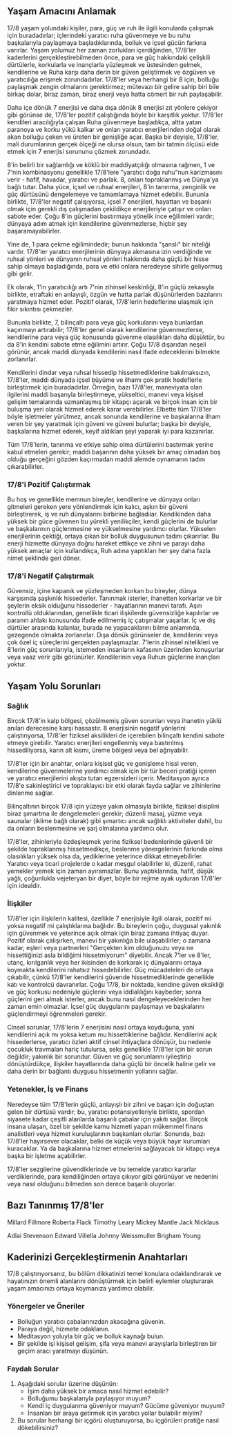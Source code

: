 ## Yaşam Amacını Anlamak

17/8 yaşam yolundaki kişiler, para, güç ve ruh ile ilgili konularda çalışmak için buradadırlar; içlerindeki yaratıcı ruha güvenmeye ve bu ruhu başkalarıyla paylaşmaya başladıklarında, bolluk ve içsel gücün farkına varırlar. Yaşam yolumuz her zaman zorlukları içerdiğinden, 17/8'ler kaderlerini gerçekleştirebilmeden önce, para ve güç hakkındaki çelişkili dürtülerle, korkularla ve inançlarla yüzleşmek ve üstesinden gelmek, kendilerine ve Ruha karşı daha derin bir güven geliştirmek ve özgüven ve yaratıcılığa erişmek zorundadırlar. 17/8'ler veya herhangi bir 8 için, bolluğu paylaşmak zengin olmalarını gerektirmez; mütevazı bir gelire sahip biri bile birkaç dolar, biraz zaman, biraz enerji veya hatta cömert bir ruh paylaşabilir.

Daha içe dönük 7 enerjisi ve daha dışa dönük 8 enerjisi zıt yönlere çekiyor gibi görünse de, 17/8'ler pozitif çalıştığında böyle bir karşıtlık yoktur. 17/8'ler kendileri aracılığıyla çalışan Ruha güvenmeye başladıkça, altta yatan paranoya ve korku yükü kalkar ve onları yaratıcı enerjilerinden doğal olarak akan bolluğu çeken ve üreten bir genişliğe açar. Başka bir deyişle, 17/8'ler, mali durumlarının gerçek ölçeği ne olursa olsun, tam bir tatmin ölçüsü elde etmek için 7 enerjisi sorununu çözmek zorundadır.

8'in belirli bir sağlamlığı ve köklü bir maddiyatçılığı olmasına rağmen, 1 ve 7'nin kombinasyonu genellikle 17/8'lere "yaratıcı doğa ruhu"nun karizmasını verir - hafif, havadar, yaratıcı ve parlak. 8, onları topraklanmış ve Dünya'ya bağlı tutar. Daha yüce, içsel ve ruhsal enerjileri, 8'in tanınma, zenginlik ve güç dürtüsünü dengelemeye ve tamamlamaya hizmet edebilir. Bununla birlikte, 17/8'ler negatif çalışıyorsa, içsel 7 enerjileri, hayattan ve başarılı olmak için gerekli dış çalışmadan çekildikçe enerjileriyle çatışır ve onları sabote eder. Çoğu 8'in güçlerini bastırmaya yönelik ince eğilimleri vardır; dünyaya adım atmak için kendilerine güvenmezlerse, hiçbir şey başaramayabilirler.

Yine de, 1 para çekme eğilimindedir; bunun hakkında "şanslı" bir niteliği vardır. 17/8'ler yaratıcı enerjilerinin dünyaya akmasına izin verdiğinde ve ruhsal yönleri ve dünyanın ruhsal yönleri hakkında daha güçlü bir hisse sahip olmaya başladığında, para ve etki onlara neredeyse sihirle geliyormuş gibi gelir.

Ek olarak, 1'in yaratıcılığı artı 7'nin zihinsel keskinliği, 8'in güçlü zekasıyla birlikte, etraftaki en anlayışlı, özgün ve hatta parlak düşünürlerden bazılarını yaratmaya hizmet eder. Pozitif olarak, 17/8'lerin hedeflerine ulaşmak için fikir sıkıntısı çekmezler.

Bununla birlikte, 7, bilinçaltı para veya güç korkularını veya bunlardan kaçınmayı artırabilir; 17/8'ler genel olarak kendilerine güvenmezlerse, kendilerine para veya güç konusunda güvenme olasılıkları daha düşüktür, bu da 8'in kendini sabote etme eğilimini artırır. Çoğu 17/8 dışarıdan neşeli görünür, ancak maddi dünyada kendilerini nasıl ifade edeceklerini bilmekte zorlanırlar.

Kendilerini dindar veya ruhsal hissedip hissetmediklerine bakılmaksızın, 17/8'ler, maddi dünyada içsel büyüme ve ilhamı çok pratik hedeflerle birleştirmek için buradadırlar. Örneğin, bazı 17/8'ler, maneviyata olan ilgilerini maddi başarıyla birleştirmeye, yükseltici, manevi veya kişisel gelişim temalarında uzmanlaşmış bir kitapçı açarak ve birçok insan için bir buluşma yeri olarak hizmet ederek karar verebilirler. Elbette tüm 17/8'ler böyle işletmeler yürütmez, ancak sonunda kendilerine ve başkalarına ilham veren bir şey yaratmak için güveni ve güveni bulurlar; başka bir deyişle, başkalarına hizmet ederek, keyif aldıkları şeyi yaparak iyi para kazanırlar.

Tüm 17/8'lerin, tanınma ve etkiye sahip olma dürtülerini bastırmak yerine kabul etmeleri gerekir; maddi başarının daha yüksek bir amaç olmadan boş olduğu gerçeğini gözden kaçırmadan maddi alemde oynamanın tadını çıkarabilirler.

### 17/8'i Pozitif Çalıştırmak

Bu hoş ve genellikle memnun bireyler, kendilerine ve dünyaya onları gitmeleri gereken yere yönlendirmek için kalıcı, aşkın bir güveni birleştirerek, iş ve ruh dünyalarını birbirine bağladılar. Kendikinden daha yüksek bir güce güvenen bu yürekli yenilikçiler, kendi güçlerini de bulurlar ve başkalarının güçlenmesine ve yükselmesine yardımcı olurlar. Yükselen enerjilerinin çektiği, ortaya çıkan bir bolluk duygusunun tadını çıkarırlar. Bu enerji hizmette dünyaya doğru hareket ettikçe ve zihni ve parayı daha yüksek amaçlar için kullandıkça, Ruh adına yaptıkları her şey daha fazla nimet şeklinde geri döner.

### 17/8'i Negatif Çalıştırmak

Güvensiz, içine kapanık ve yüzleşmeden korkan bu bireyler, dünya karşısında şaşkınlık hissederler. Tanınmak isterler, ihanetten korkarlar ve bir şeylerin eksik olduğunu hissederler - hayatlarının manevi tarafı. Aşırı kontrollü olduklarından, genellikle ticari ilişkilerde güvensizliğe kapılırlar ve paranın ahlakı konusunda ifade edilmemiş iç çatışmalar yaşarlar. İç ve dış dürtüler arasında kalanlar, burada ne yapacaklarını bilme anlamında, gezegende olmakta zorlanırlar. Dışa dönük görünseler de, kendilerini veya çok özel iç süreçlerini gerçekten paylaşmazlar. 7'lerin zihinsel nitelikleri ve 8'lerin güç sorunlarıyla, istemeden insanların kafasının üzerinden konuşurlar veya vaaz verir gibi görünürler. Kendilerinin veya Ruhun güçlerine inançları yoktur.

## Yaşam Yolu Sorunları

### Sağlık

Birçok 17/8'in kalp bölgesi, çözülmemiş güven sorunları veya ihanetin yüklü anıları derecesine karşı hassastır. 8 enerjisinin negatif yönlerini çalıştırıyorsa, 17/8'ler fiziksel aksilikleri de içerebilen bilinçaltı kendini sabote etmeye girebilir. Yaratıcı enerjileri engellenmiş veya bastırılmış hissediliyorsa, karın alt kısmı, üreme bölgesi veya bel ağrıyabilir.

17/8'ler için bir anahtar, onlara kişisel güç ve genişleme hissi veren, kendilerine güvenmelerine yardımcı olmak için bir tür beceri pratiği içeren ve yaratıcı enerjilerini akışta tutan egzersizleri içerir. Meditasyon ayrıca 17/8'e sakinleştirici ve topraklayıcı bir etki olarak fayda sağlar ve zihinlerine dinlenme sağlar.

Bilinçaltının birçok 17/8 için yüzeye yakın olmasıyla birlikte, fiziksel disiplini biraz şımartma ile dengelemeleri gerekir; düzenli masaj, yüzme veya saunalar (iklime bağlı olarak) gibi şımartıcı ancak sağlıklı aktiviteler dahil, bu da onların beslenmesine ve şarj olmalarına yardımcı olur.

17/8'ler, zihinleriyle özdeşleşmek yerine fiziksel bedenlerinde güvenli bir şekilde topraklanmış hissetmedikçe, beslenme yönergelerinin farkında olma olasılıkları yüksek olsa da, yediklerine yeterince dikkat etmeyebilirler. Yaratıcı veya ticari projelerde o kadar meşgul olabilirler ki, düzenli, rahat yemekler yemek için zaman ayıramazlar. Bunu yaptıklarında, hafif, düşük yağlı, çoğunlukla vejeteryan bir diyet, böyle bir rejime ayak uyduran 17/8'ler için idealdir.

### İlişkiler

17/8'ler için ilişkilerin kalitesi, özellikle 7 enerjisiyle ilgili olarak, pozitif mi yoksa negatif mi çalıştıklarına bağlıdır. Bu bireylerin çoğu, duygusal yakınlık için güvenmek ve yeterince açık olmak için biraz zamana ihtiyaç duyar. Pozitif olarak çalışırken, manevi bir yakınlığa bile ulaşabilirler; o zamana kadar, eşleri veya partnerleri "Gerçekten kim olduğunuzu veya ne hissettiğinizi asla bildiğimi hissetmiyorum" diyebilir. Ancak 7'ler ve 8'ler, utanç, kırılganlık veya her ikisinden de korkarak iç dünyalarını ortaya koymakta kendilerini rahatsız hissedebilirler. Güç mücadeleleri de ortaya çıkabilir, çünkü 17/8'ler kendilerini güvende hissetmediklerinde genellikle katı ve kontrolcü davranırlar. Çoğu 17/8, bir noktada, kendine güven eksikliği ve güç korkusu nedeniyle güçlerini veya iddialılığını kaybeder; sonra güçlerini geri almak isterler, ancak bunu nasıl dengeleyeceklerinden her zaman emin olmazlar. İçsel güç duygularını paylaşmayı ve başkalarını güçlendirmeyi öğrenmeleri gerekir.

Cinsel sorunlar, 17/8'lerin 7 enerjisini nasıl ortaya koyduğuna, yani kendilerini açık mı yoksa ketum mu hissettiklerine bağlıdır. Kendilerini açık hissederlerse, yaratıcı özleri aktif cinsel ihtiyaçlara dönüşür, bu nedenle çocukluk travmaları hariç tutulursa, seks genellikle 17/8'ler için bir sorun değildir; yakınlık bir sorundur. Güven ve güç sorunlarını iyileştirip dönüştürdükçe, ilişkiler hayatlarında daha güçlü bir öncelik haline gelir ve daha derin bir bağlantı duygusu hissetmenin yollarını sağlar.

### Yetenekler, İş ve Finans

Neredeyse tüm 17/8'lerin güçlü, anlayışlı bir zihni ve başarı için doğuştan gelen bir dürtüsü vardır; bu, yaratıcı potansiyelleriyle birlikte, spordan siyasete kadar çeşitli alanlarda başarılı çabalar için yakıtı sağlar. Birçok insana ulaşan, özel bir şekilde kamu hizmeti yapan mükemmel finans analistleri veya hizmet kuruluşlarının başkanları olurlar. Sonunda, bazı 17/8'ler hayırsever olacaklar, belki de küçük veya büyük hayır kurumları kuracaklar. Ya da başkalarına hizmet etmelerini sağlayacak bir kitapçı veya başka bir işletme açabilirler.

17/8'ler sezgilerine güvendiklerinde ve bu temelde yaratıcı kararlar verdiklerinde, para kendiliğinden ortaya çıkıyor gibi görünüyor ve nedenini veya nasıl olduğunu bilmeden son derece başarılı oluyorlar.

## Bazı Tanınmış 17/8'ler

Millard Fillmore
Roberta Flack
Timothy Leary
Mickey Mantle
Jack Nicklaus

Adlai Stevenson
Edward Villella
Johnny Weissmuller
Brigham Young

## Kaderinizi Gerçekleştirmenin Anahtarları

17/8 çalıştırıyorsanız, bu bölüm dikkatinizi temel konulara odaklandırarak ve hayatınızın önemli alanlarını dönüştürmek için belirli eylemler oluşturarak yaşam amacınızı ortaya koymanıza yardımcı olabilir.

### Yönergeler ve Öneriler

* Bolluğun yaratıcı çabalarınızdan akacağına güvenin.
* Paraya değil, hizmete odaklanın.
* Meditasyon yoluyla bir güç ve bolluk kaynağı bulun.
* Bir şekilde işi kişisel gelişim, şifa veya manevi arayışlarla birleştiren bir geçim aracı yaratmayı düşünün.

### Faydalı Sorular

1. Aşağıdaki sorular üzerine düşünün:
    * İşim daha yüksek bir amaca nasıl hizmet edebilir?
    * Bolluğumu başkalarıyla paylaşıyor muyum?
    * Kendi iç duygularıma güveniyor muyum? Gücüme güveniyor muyum?
    * İnsanları bir araya getirmek için yaratıcı yollar bulabilir miyim?
2. Bu sorular herhangi bir içgörü oluşturuyorsa, bu içgörüleri pratiğe nasıl dökebilirsiniz?

